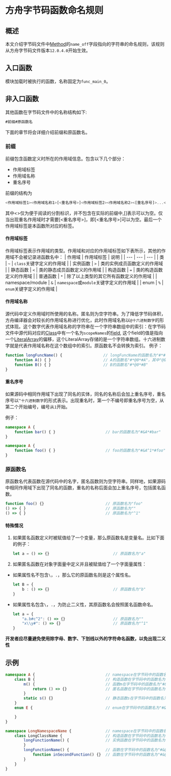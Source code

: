 # 方舟字节码函数命名规则

## 概述
本文介绍字节码文件中[Method](arkts-bytecode-file-format.md#method)的`name_off`字段指向的字符串的命名规则，该规则从方舟字节码文件版本`12.0.4.0`开始生效。
## 入口函数
模块加载时被执行的函数，名称固定为`func_main_0`。
## 非入口函数
其他函数在字节码文件中的名称结构如下:
```ts
#前缀#原函数名
```
下面的章节将会详细介绍前缀和原函数名。
### 前缀
前缀包含函数定义时所在的作用域信息。包含以下几个部分：
* 作用域标签
* 作用域名称
* 重名序号

前缀的结构为
```ts
<作用域标签1><作用域名称1>[<重名序号>]<作用域标签2><作用域名称2><[重名序号]>...<作用域标签n><作用域名称n>[<重名序号>]<作用域标签n+1>
```
其中<>仅为便于阅读的分割标识，并不包含在实际的前缀中,[]表示可以为空。仅当出现重名作用域时才需要[<重名序号>]，即[<重名序号>]可以为空。最后一个作用域标签是本函数所对应的标签。
#### 作用域标签
作用域标签表示作用域的类型。作用域和对应的作用域标签如下表所示，其他的作用域不会被记录进函数名中：
| 作用域 | 作用域标签 | 说明 |
| --- | --- | --- |
| 类 | `~` | `class`关键字定义的作用域 |
| 实例函数 | `>` | 类的实例成员函数定义的作用域 |
| 静态函数 | `<` | 类的静态成员函数定义的作用域 |
| 构造函数 | `=` | 类的构造函数定义的作用域 |
| 普通函数 | `*` | 除了以上类型的其它所有函数定义的作用域 |
| namespace/module | `&` | `namespace`或`module`关键字定义的作用域 |
| enum | `%` | `enum`关键字定义的作用域 |
#### 作用域名称
源代码中定义作用域时所使用的名称。匿名则为空字符串。为了降低字节码体积，方舟编译器会对较长的作用域名称进行优化，此时作用域名称以`@十六进制数字`的形式体现。这个数字代表作用域名称的字符串在一个字符串数组中的索引：在字节码文件中源代码对应的[Class](arkts-bytecode-file-format.md#class)中有一个名为`scopeNames`的[field](arkts-bytecode-file-format.md#field), 这个field的值是指向一个[LiteralArray](arkts-bytecode-file-format.md#literalarray)的偏移，这个LiteralArray存储的是一个字符串数组。十六进制数字就是代表作用域名称在这个数组中的索引。原函数名不会转换为索引。
例子：
```ts
function longFuncName() {                  // longFuncName的函数名为"#*#longFuncName"，其中"longFuncName"是原函数名，不会转换为索引。
    function A() { }                       // A的函数名"#*@0*#A"，其中"@0"表示在其对应LiteralArray中，索引为0的字符串，此时这个字符串是"longFuncName"。即这个函数原本的名称为"#*longFuncName*#A"
    function B() { }                       // B的函数名"#*@0*#B"
}  
```
#### 重名序号
如果源码中相同作用域下出现了同名的实体，同名的名称后会加上重名序号，重名序号以`^十六进制数字`的形式表示。出现重名时，第一个不编号即重名序号为空，从第二个开始编号，编号从`1`开始。

例子：
```ts
namespace A {
    function bar() { }                      // bar的函数名为"#&A*#bar"
}

namespace A {
    function foo() { }                      // foo的函数名为"#&A^1*#foo"，其中"^1" 为重名序号
}
```
### 原函数名
原函数名代表函数在源代码中的名字，匿名函数则为空字符串。同样地，如果源码中相同作用域下出现了同名的函数，重名的名称后面会加上重名序号，包括匿名函数。

```ts
function foo() {}                           // 原函数名为"foo"
() => { }                                   // 原函数名为""
() => { }                                   // 原函数名为"^1"
```

#### 特殊情况
1. 如果匿名函数定义时被赋值给了一个变量，那么原函数名是变量名。比如下面的例子：
    ```ts
    let a = () => {}                            // 原函数名为"a"
    ```
2. 如果匿名函数在对象字面量中定义并且被赋值给了一个字面量属性：
* 如果属性名不包含`\`，`.`，那么它的原函数名则是这个属性名。
    ```ts
    let B = {
        b : () => {}                            // 原函数名为"b"
    }
    ```
* 如果属性名包含`\`，`.`，为防止二义性，其原函数名会按照匿名函数命名。
    ```ts
    let a = {
        "a.b#c^2": () => {}                     // 原函数名为""
        "x\\y#": () => {}                       // 原函数名为"^1"
    }
    ```

**开发者应尽量避免使用除字母、数字、下划线以外的字符命名函数，以免出现二义性**
## 示例
```ts
namespace A {                               // namespace在字节码中的函数名为"#&#A"
    class B {                               // 构造函数在字节码中的函数名为"#&A~B=#B"
        m() {                               // 函数m在字节码中的函数名为"#&A~B>#m"
            return () => {}                 // 匿名函数在字节码中的函数名为"#&A~B>m*#"
        }
        static s() {}                       // 静态函数s在字节码中的函数名为"#&A~B<#s"
    }
    enum E {                                // enum在字节码中的函数名为"#&A%#E"

    }
}
```
```ts
namespace LongNamespaceName {               // namespace在字节码中的函数名为"#&#LongNamespaceName"
    class LongClassName {                   // 构造函数在字节码中的函数名为"#&@1~@0=#LongClassName"
        longFunctionName() {                // 实例函数在字节码中的函数名为"#&@1~@0>#longFunctionName"
        }
        longFunctionName() {                // 函数在字节码中的函数名为"#&@1~@0>#longFunctionName^1"
            function inSecondFunction() {}  // 函数在字节码中的函数名为"#&@1~@0>@2^1*#inSecondFunction"
        }
    }
}
```